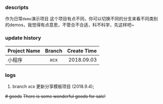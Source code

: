 ### descripts
作为日常<code>demo</code>演示项目
这个项目有点不同，你可以切换不同的分支来看不同类别的demos，我觉得有点意思，不管合不合适，科不科学，先这样吧~


### update history
| Project Name   |    Branch      |  Create Time |
|----------------|:--------------:|-------------:|
|     小程序     |      xcx       | 2018.09.03   |

### logs
1. branch xcx 更新分享模板项目 (2018.9.4);


~~# goods~~
~~There is some wonderful goods for sale!~~
